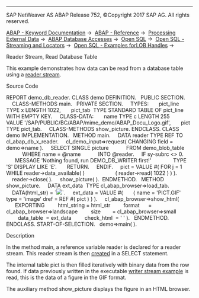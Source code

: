   

* * *

SAP NetWeaver AS ABAP Release 752, ©Copyright 2017 SAP AG. All rights reserved.

[ABAP - Keyword Documentation](https://help.sap.com/doc/abapdocu_752_index_htm/7.52/en-US/abenabap.htm) →  [ABAP - Reference](https://help.sap.com/doc/abapdocu_752_index_htm/7.52/en-US/abenabap_reference.htm) →  [Processing External Data](https://help.sap.com/doc/abapdocu_752_index_htm/7.52/en-US/abenabap_language_external_data.htm) →  [ABAP Database Accesses](https://help.sap.com/doc/abapdocu_752_index_htm/7.52/en-US/abenabap_sql.htm) →  [Open SQL](https://help.sap.com/doc/abapdocu_752_index_htm/7.52/en-US/abenopensql.htm) →  [Open SQL - Streaming and Locators](https://help.sap.com/doc/abapdocu_752_index_htm/7.52/en-US/abenstreams_locators.htm) →  [Open SQL - Examples forLOB Handles](https://help.sap.com/doc/abapdocu_752_index_htm/7.52/en-US/abenlobs_abexas.htm) → 

Reader Stream, Read Database Table

This example demonstrates how data can be read from a database table using a [reader stream](https://help.sap.com/doc/abapdocu_752_index_htm/7.52/en-US/abenreader_stream_glosry.htm "Glossary Entry").

Source Code

REPORT demo\_db\_reader.
CLASS demo DEFINITION.
  PUBLIC SECTION.
    CLASS-METHODS main.
  PRIVATE SECTION.
    TYPES:
      pict\_line TYPE x LENGTH 1022,
      pict\_tab  TYPE STANDARD TABLE OF pict\_line WITH EMPTY KEY.
    CLASS-DATA:
      name TYPE c LENGTH 255
           VALUE '/SAP/PUBLIC/BC/ABAP/mime\_demo/ABAP\_Docu\_Logo.gif',
      pict TYPE pict\_tab.
    CLASS-METHODS show\_picture.
ENDCLASS.
CLASS demo IMPLEMENTATION.
  METHOD main.
    DATA reader TYPE REF TO cl\_abap\_db\_x\_reader.
    cl\_demo\_input=>request( CHANGING field = demo=>name ).
    SELECT SINGLE picture
           FROM demo\_blob\_table
           WHERE name = @name
           INTO @reader.
    IF sy-subrc <> 0.
      MESSAGE 'Nothing found, run DEMO\_DB\_WRITER first!'
              TYPE 'S' DISPLAY LIKE 'E'.
      RETURN.
    ENDIF.
    pict = VALUE #( FOR j = 1 WHILE reader->data\_available( )
                    ( reader->read( 1022 ) ) ).
    reader->close( ).
    show\_picture( ).  ENDMETHOD.
  METHOD show\_picture.
    DATA ext\_data  TYPE cl\_abap\_browser=>load\_tab.
    DATA(html\_str) = \`<html><body><img src="PICT.GIF" ></body></html>\`.
    ext\_data = VALUE #(
      ( name = 'PICT.GIF' type = 'image' dref = REF #( pict ) ) ).
    cl\_abap\_browser=>show\_html(
      EXPORTING
        html\_string = html\_str
        format      = cl\_abap\_browser=>landscape
        size        = cl\_abap\_browser=>small
        data\_table  = ext\_data
        check\_html  = ' ' ).
  ENDMETHOD.
ENDCLASS.
START-OF-SELECTION.
  demo=>main( ).

Description

In the method main, a reference variable reader is declared for a reader stream. This reader stream is then [created](https://help.sap.com/doc/abapdocu_752_index_htm/7.52/en-US/abenselect_into_lob_handles.htm) in a SELECT statement.

The internal table pict is then filled iteratively with binary data from the row found. If data previously written in the executable [writer stream example](https://help.sap.com/doc/abapdocu_752_index_htm/7.52/en-US/abendb_writer_abexa.htm) is read, this is the data of a figure in the GIF format.

The auxiliary method show\_picture displays the figure in an HTML browser.